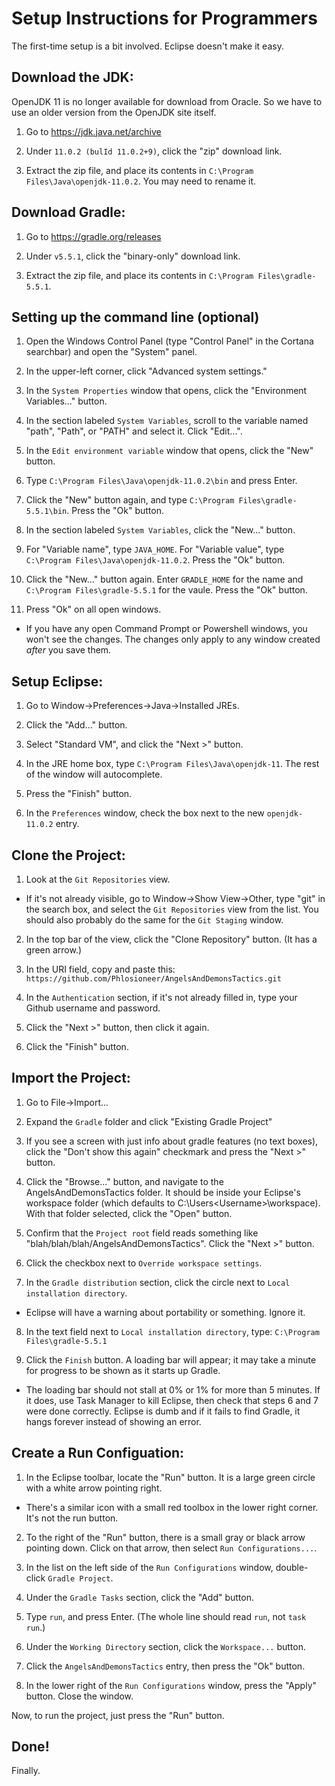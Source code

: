 # Setup Instructions for Programmers

The first-time setup is a bit involved. Eclipse doesn't make it easy.

## Download the JDK:

OpenJDK 11 is no longer available for download from Oracle. So we have to use an older version from the OpenJDK site itself.

1) Go to https://jdk.java.net/archive

2) Under `11.0.2 (bulId 11.0.2+9)`, click the "zip" download link.

2) Extract the zip file, and place its contents in `C:\Program Files\Java\openjdk-11.0.2`. You may need to rename it.

## Download Gradle:

1) Go to https://gradle.org/releases

2) Under `v5.5.1`, click the "binary-only" download link.

3) Extract the zip file, and place its contents in `C:\Program Files\gradle-5.5.1`.

## Setting up the command line (optional)

1) Open the Windows Control Panel (type "Control Panel" in the Cortana searchbar) and open the "System" panel.

2) In the upper-left corner, click "Advanced system settings."

3) In the `System Properties` window that opens, click the "Environment Variables..." button.

4) In the section labeled `System Variables`, scroll to the variable named "path", "Path", or "PATH" and select it. Click "Edit...".

5) In the `Edit environment variable` window that opens, click the "New" button.

6) Type `C:\Program Files\Java\openjdk-11.0.2\bin` and press Enter.

7) Click the "New" button again, and type `C:\Program Files\gradle-5.5.1\bin`. Press the "Ok" button.

8) In the section labeled `System Variables`, click the "New..." button.

9) For "Variable name", type `JAVA_HOME`. For "Variable value", type `C:\Program Files\Java\openjdk-11.0.2`. Press the "Ok" button.

10) Click the "New..." button again. Enter `GRADLE_HOME` for the name and `C:\Program Files\gradle-5.5.1` for the vaule. Press the "Ok" button.

11) Press "Ok" on all open windows.

- If you have any open Command Prompt or Powershell windows, you won't see the changes. The changes only apply to any window created *after* you save them.

## Setup Eclipse:

1) Go to Window->Preferences->Java->Installed JREs.

2) Click the "Add..." button.

3) Select "Standard VM", and click the "Next >" button.

4) In the JRE home box, type `C:\Program Files\Java\openjdk-11`. The rest of the window will autocomplete.

5) Press the "Finish" button.

6) In the `Preferences` window, check the box next to the new `openjdk-11.0.2` entry. 

## Clone the Project:

1) Look at the `Git Repositories` view.

- If it's not already visible, go to Window->Show View->Other, type "git" in the search box, and select the `Git Repositories` view from the list. You should also probably do the same for the `Git Staging` window.

2) In the top bar of the view, click the "Clone Repository" button. (It has a green arrow.)

3) In the URI field, copy and paste this: `https://github.com/Phlosioneer/AngelsAndDemonsTactics.git`

4) In the `Authentication` section, if it's not already filled in, type your Github username and password.

5) Click the "Next >" button, then click it again.

6) Click the "Finish" button.

## Import the Project:

1) Go to File->Import...

2) Expand the `Gradle` folder and click "Existing Gradle Project"

3) If you see a screen with just info about gradle features (no text boxes), click the "Don't show this again" checkmark and press the "Next >" button.

4) Click the "Browse..." button, and navigate to the AngelsAndDemonsTactics folder. It should be inside your Eclipse's workspace folder (which defaults to C:\Users\<Username>\workspace). With that folder selected, click the "Open" button.

5) Confirm that the `Project root` field reads something like "blah/blah/blah/AngelsAndDemonsTactics". Click the "Next >" button.

6) Click the checkbox next to `Override workspace settings`.

7) In the `Gradle distribution` section, click the circle next to `Local installation directory`.

- Eclipse will have a warning about portability or something. Ignore it.

8) In the text field next to `Local installation directory`, type: `C:\Program Files\gradle-5.5.1`

9) Click the `Finish` button. A loading bar will appear; it may take a minute for progress to be shown as it starts up Gradle.

- The loading bar should not stall at 0% or 1% for more than 5 minutes. If it does, use Task Manager to kill Eclipse, then check that steps 6 and 7 were done correctly. Eclipse is dumb and if it fails to find Gradle, it hangs forever instead of showing an error.

## Create a Run Configuation:

1) In the Eclipse toolbar, locate the "Run" button. It is a large green circle with a white arrow pointing right.

- There's a similar icon with a small red toolbox in the lower right corner. It's not the run button.

2) To the right of the "Run" button, there is a small gray or black arrow pointing down. Click on that arrow, then select `Run Configurations...`.

3) In the list on the left side of the `Run Configurations` window, double-click `Gradle Project`.

4) Under the `Gradle Tasks` section, click the "Add" button.

5) Type `run`, and press Enter. (The whole line should read `run`, not `task run`.)

6) Under the `Working Directory` section, click the `Workspace...` button.

7) Click the `AngelsAndDemonsTactics` entry, then press the "Ok" button.

8) In the lower right of the `Run Configurations` window, press the "Apply" button. Close the window.

Now, to run the project, just press the "Run" button.

## Done!

Finally.

